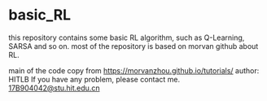 # basic_RL
this repository contains some basic RL algorithm, such as Q-Learning, SARSA and so on.
most of the repository is based on morvan github about RL.

main of the code copy from https://morvanzhou.github.io/tutorials/
author: HITLB
If you have any problem, please contact me. 17B904042@stu.hit.edu.cn